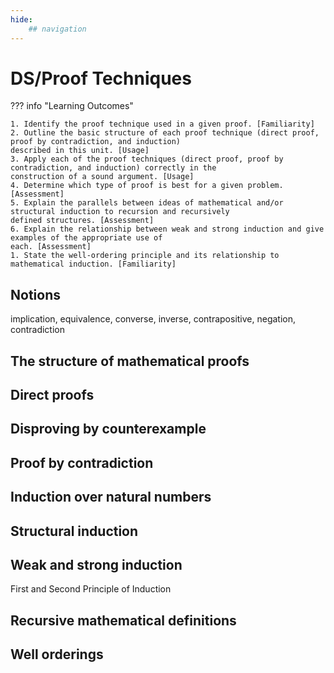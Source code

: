 ```yaml
---
hide:
    ## navigation
---
```

# DS/Proof Techniques

??? info "Learning Outcomes"

    1. Identify the proof technique used in a given proof. [Familiarity]
    2. Outline the basic structure of each proof technique (direct proof, proof by contradiction, and induction)
    described in this unit. [Usage]
    3. Apply each of the proof techniques (direct proof, proof by contradiction, and induction) correctly in the
    construction of a sound argument. [Usage]
    4. Determine which type of proof is best for a given problem. [Assessment]
    5. Explain the parallels between ideas of mathematical and/or structural induction to recursion and recursively
    defined structures. [Assessment]
    6. Explain the relationship between weak and strong induction and give examples of the appropriate use of
    each. [Assessment]
    1. State the well-ordering principle and its relationship to mathematical induction. [Familiarity]

## Notions 

implication, 
equivalence, 
converse, 
inverse, 
contrapositive, 
negation, 
contradiction

## The structure of mathematical proofs

## Direct proofs

## Disproving by counterexample

## Proof by contradiction

## Induction over natural numbers

## Structural induction

## Weak and strong induction 

First and Second Principle of Induction

## Recursive mathematical definitions

## Well orderings